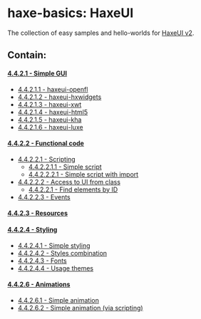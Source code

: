 haxe-basics: HaxeUI
=========================

The collection of easy samples and hello-worlds for [HaxeUI v2](https://github.com/haxeui/haxeui-core).

## Contain:

#### [4.4.2.1 - Simple GUI](./4.4.2.1_SimpleGui)
* [4.4.2.1.1 - haxeui-openfl](./4.4.2.1_SimpleGui/4.4.2.1.1_haxeui-openfl#contain)
* [4.4.2.1.2 - haxeui-hxwidgets](./4.4.2.1_SimpleGui/4.4.2.1.2_haxeui-hxwidgets#contain)
* [4.4.2.1.3 - haxeui-xwt](./4.4.2.1_SimpleGui/4.4.2.1.3_haxeui-xwt#contain)
* [4.4.2.1.4 - haxeui-html5](./4.4.2.1_SimpleGui/4.4.2.1.4_haxeui-html5#contain)
* [4.4.2.1.5 - haxeui-kha](./4.4.2.1_SimpleGui/4.4.2.1.5_haxeui-kha#contain)
* [4.4.2.1.6 - haxeui-luxe](./4.4.2.1_SimpleGui/4.4.2.1.6_haxeui-luxe#contain)

#### [4.4.2.2 - Functional code](./4.4.2.2_FunctionalCode)
* [4.4.2.2.1 - Scripting](./4.4.2.2_FunctionalCode/4.4.2.2.1_Scripting)
  * [4.4.2.2.1.1 - Simple script](./4.4.2.2_FunctionalCode/4.4.2.2.1_Scripting/4.4.2.2.1.1_SimpleScript)
  * [4.4.2.2.2.1 - Simple script with import](./4.4.2.2_FunctionalCode/4.4.2.2.1_Scripting/4.4.2.2.1.2_SimpleScriptWithImport)
* [4.4.2.2.2 - Access to UI from class](./4.4.2.2_FunctionalCode/4.4.2.2.2_UIAccessFromClass)
  * [4.4.2.2.1 - Find elements by ID](./4.4.2.2_FunctionalCode/4.4.2.2.2_UIAccessFromClass/4.4.2.2.2.1_FindElementsById)
* [4.4.2.2.3 - Events](./4.4.2.2_FunctionalCode//4.4.2.2.3_Events)

#### [4.4.2.3 - Resources](./4.4.2.3_Resources)

#### [4.4.2.4 - Styling](./4.4.2.4_Styling)
* [4.4.2.4.1 - Simple styling](./4.4.2.4_Styling/4.4.2.4.1_SimpleStyling)
* [4.4.2.4.2 - Styles combination](./4.4.2.4_Styling/4.4.2.4.2_StylesCombination)
* [4.4.2.4.3 - Fonts](./4.4.2.4_Styling/4.4.2.4.3_Fonts)
* [4.4.2.4.4 - Usage themes](./4.4.2.4_Styling/4.4.2.4.4_UsageThemes)

#### [4.4.2.6 - Animations](./4.4.2.6_Animations)
* [4.4.2.6.1 - Simple animation](./4.4.2.6_Animations/4.4.2.6.1_SimpleAnimation1)
* [4.4.2.6.2 - Simple animation (via scripting)](./4.4.2.6_Animations/4.4.2.6.2_SimpleAnimation2)
